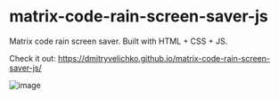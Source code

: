 # matrix-code-rain-screen-saver-js
Matrix code rain screen saver. Built with HTML + CSS + JS.

Check it out: https://dmitryvelichko.github.io/matrix-code-rain-screen-saver-js/

![image](https://user-images.githubusercontent.com/42185328/115962399-db807780-a523-11eb-9aa8-92abd4553243.png)
